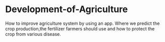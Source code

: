 # Development-of-Agriculture
How to improve agriculture system by using an app. Where we predict the crop production,the fertilizer farmers should use and how to protect the crop from various disease.
